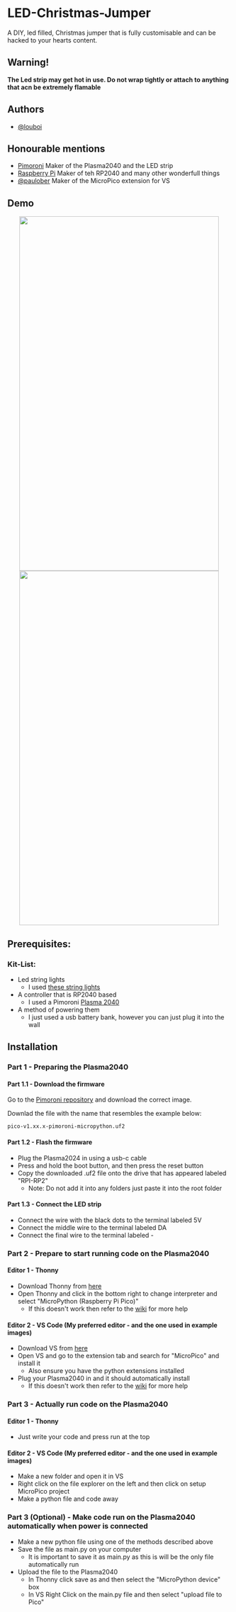 # LED-Christmas-Jumper

A DIY, led filled, Christmas jumper that is fully customisable and can be hacked to your hearts content.

## Warning!

**The Led strip may get hot in use. Do not wrap tightly or attach to anything that acn be extremely flamable**

## Authors

- [@louboi](https://github.com/louboi)

## Honourable mentions

- [Pimoroni](https://github.com/pimoroni) Maker of the Plasma2040 and the LED strip
- [Raspberry Pi](https://github.com/raspberrypi) Maker of teh RP2040 and many other wonderfull things
- [@paulober](https://github.com/paulober) Maker of the MicroPico extension for VS

## Demo

<p align="center">
    <img width="450" height="800" src="https://github.com/user-attachments/assets/d29a71b4-ea97-493b-b4d2-2bde60be2931" >
    <img width="450" height="800" src="https://github.com/user-attachments/assets/f3a6f59b-0886-4add-82b6-390fbecde55c" >
</p>

## Prerequisites:
### Kit-List:
- Led string lights
    - I used [these string lights](https://shop.pimoroni.com/products/5m-flexible-rgb-led-wire-50-rgb-leds-aka-neopixel-ws2812-sk6812?variant=40384556171347)
- A controller that is RP2040 based
    - I used a Pimoroni [Plasma 2040](https://shop.pimoroni.com/products/plasma-2040?variant=39410354847827)
- A method of powering them
    - I just used a usb battery bank, however you can just plug it into the wall

## Installation
### Part 1 - Preparing the Plasma2040
#### Part 1.1 - Download the firmware
Go to the [Pimoroni repository](https://github.com/pimoroni/pimoroni-pico) and download the correct image.

Downlad the file with the name that resembles the example below:
```text
pico-v1.xx.x-pimoroni-micropython.uf2
```
#### Part 1.2 - Flash the firmware
- Plug the Plasma2024 in using a usb-c cable
- Press and hold the boot button, and then press the reset button
- Copy the downloaded .uf2 file onto the drive that has appeared labeled "RPI-RP2"
    - Note: Do not add it into any folders just paste it into the root folder
#### Part 1.3 - Connect the LED strip
- Connect the wire with the black dots to the terminal labeled 5V
- Connect the middle wire to the terminal labeled DA
- Connect the final wire to the terminal labeled -

### Part 2 - Prepare to start running code on the Plasma2040
#### Editor 1 - Thonny
- Download Thonny from [here](https://thonny.org/)
- Open Thonny and click in the bottom right to change interpreter and select "MicroPython (Raspberry Pi Pico)"
    - If this doesn't work then refer to the [wiki](https://github.com/louboi/LED-Christmas-Jumper/wiki) for more help

#### Editor 2 - VS Code (My preferred editor - and the one used in example images)
- Download VS from [here](https://code.visualstudio.com/)
- Open VS and go to the extension tab and search for "MicroPico" and install it
    - Also ensure you have the python extensions installed
- Plug your Plasma2040 in and it should automatically install
    - If this doesn't work then refer to the [wiki](https://github.com/louboi/LED-Christmas-Jumper/wiki) for more help

### Part 3 - Actually run code on the Plasma2040
#### Editor 1 - Thonny
- Just write your code and press run at the top

#### Editor 2 - VS Code (My preferred editor - and the one used in example images)
- Make a new folder and open it in VS
- Right click on the file explorer on the left and then click on setup MicroPico project
- Make a python file and code away

### Part 3 (Optional) - Make code run on the Plasma2040 automatically when power is connected
- Make a new python file using one of the methods described above
- Save the file as main.py on your computer
    - It is important to save it as main.py as this is will be the only file automatically run
- Upload the file to the Plasma2040
    - In Thonny click save as and then select the "MicroPython device" box
    - In VS Right Click on the main.py file and then select "upload file to Pico"

